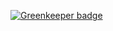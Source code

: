 
[![Greenkeeper badge](https://badges.greenkeeper.io/serby/flow-control-examples.svg)](https://greenkeeper.io/)
